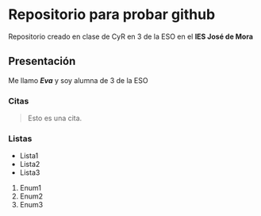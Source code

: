# Repositorio para probar github
Repositorio creado en clase de CyR en 3 de la ESO en el **IES José de Mora**

## Presentación
Me llamo ***Eva*** y soy alumna de 3 de la ESO

### Citas
> Esto es una cita.

### Listas
- Lista1
- Lista2
- Lista3

1. Enum1
2. Enum2
3. Enum3
